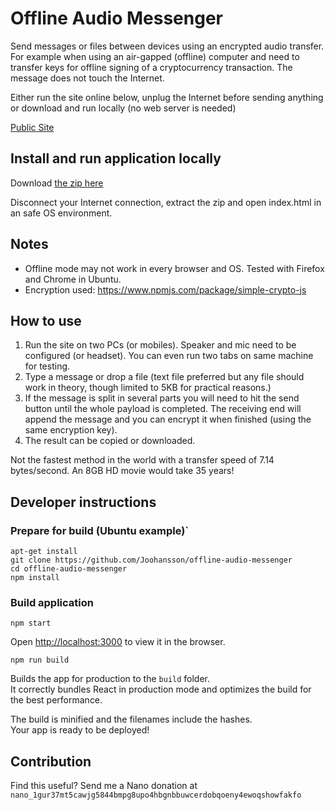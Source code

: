 
# Offline Audio Messenger

Send messages or files between devices using an encrypted audio transfer.
For example when using an air-gapped (offline) computer and need to transfer keys for offline signing of a cryptocurrency transaction. The message does not touch the Internet.

Either run the site online below, unplug the Internet before sending anything or download and run locally (no web server is needed)

[Public Site](https://joohansson.github.io/offline-audio-messenger/)

## Install and run application locally

Download [the zip here](https://github.com/Joohansson/offline-audio-messenger/raw/master/offline-audio-messenger.zip)

Disconnect your Internet connection, extract the zip and open index.html in an safe OS environment.

## Notes

* Offline mode may not work in every browser and OS. Tested with Firefox and Chrome in Ubuntu.
* Encryption used: https://www.npmjs.com/package/simple-crypto-js

## How to use

1. Run the site on two PCs (or mobiles). Speaker and mic need to be configured (or headset). You can even run two tabs on same machine for testing.
2. Type a message or drop a file (text file preferred but any file should work in theory, though limited to 5KB for practical reasons.)
3. If the message is split in several parts you will need to hit the send button until the whole payload is completed. The receiving end will append the message and you can encrypt it when finished (using the same encryption key).
4. The result can be copied or downloaded.

Not the fastest method in the world with a transfer speed of 7.14 bytes/second. An 8GB HD movie would take 35 years!

## Developer instructions

### Prepare for build (Ubuntu example)`

`apt-get install`\
`git clone https://github.com/Joohansson/offline-audio-messenger`\
`cd offline-audio-messenger`\
`npm install`

### Build application

`npm start`

Open [http://localhost:3000](http://localhost:3000) to view it in the browser.

`npm run build`

Builds the app for production to the `build` folder.<br>
It correctly bundles React in production mode and optimizes the build for the best performance.

The build is minified and the filenames include the hashes.<br>
Your app is ready to be deployed!


## Contribution

Find this useful? Send me a Nano donation at `nano_1gur37mt5cawjg5844bmpg8upo4hbgnbbuwcerdobqoeny4ewoqshowfakfo`
